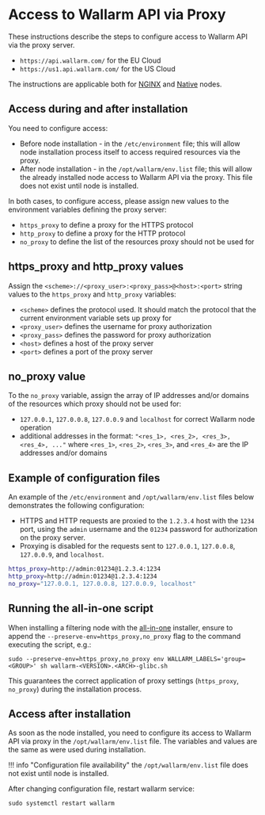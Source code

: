 # Access to Wallarm API via Proxy

These instructions describe the steps to configure access to Wallarm API via the proxy server.

* `https://api.wallarm.com/` for the EU Cloud
* `https://us1.api.wallarm.com/` for the US Cloud

The instructions are applicable both for [NGINX](../../installation/nginx-native-node-internals.md#nginx-node) and [Native](../../installation/nginx-native-node-internals.md#native-node) nodes.

## Access during and after installation

You need to configure access:

* Before node installation - in the `/etc/environment` file; this will allow node installation process itself to access required resources via the proxy.
* After node installation - in the `/opt/wallarm/env.list` file; this will allow the already installed node access to Wallarm API via the proxy. This file does not exist until node is installed. 

In both cases, to configure access, please assign new values to the environment variables defining the proxy server:

* `https_proxy` to define a proxy for the HTTPS protocol
* `http_proxy` to define a proxy for the HTTP protocol
* `no_proxy` to define the list of the resources proxy should not be used for

## https_proxy and http_proxy values

Assign the `<scheme>://<proxy_user>:<proxy_pass>@<host>:<port>` string values to the `https_proxy` and `http_proxy` variables:

* `<scheme>` defines the protocol used. It should match the protocol that the current environment variable sets up proxy for
* `<proxy_user>` defines the username for proxy authorization
* `<proxy_pass>` defines the password for proxy authorization
* `<host>` defines a host of the proxy server
* `<port>` defines a port of the proxy server

## no_proxy value

To the `no_proxy` variable, assign the array of IP addresses and/or domains of the resources which proxy should not be used for:

* `127.0.0.1`, `127.0.0.8`, `127.0.0.9` and `localhost` for correct Wallarm node operation
* additional addresses in the format: `"<res_1>, <res_2>, <res_3>, <res_4>, ..."` where `<res_1>`, `<res_2>`, `<res_3>`, and `<res_4>` are the IP addresses and/or domains

## Example of configuration files

An example of the `/etc/environment` and `/opt/wallarm/env.list` files below demonstrates the following configuration:

* HTTPS and HTTP requests are proxied to the `1.2.3.4` host with the `1234` port, using the `admin` username and the `01234` password for authorization on the proxy server.
* Proxying is disabled for the requests sent to `127.0.0.1`, `127.0.0.8`, `127.0.0.9`, and `localhost`.

```bash
https_proxy=http://admin:01234@1.2.3.4:1234
http_proxy=http://admin:01234@1.2.3.4:1234
no_proxy="127.0.0.1, 127.0.0.8, 127.0.0.9, localhost"
```

## Running the all-in-one script

When installing a filtering node with the [all-in-one](../../installation/nginx/all-in-one.md) installer, ensure to append the `--preserve-env=https_proxy,no_proxy` flag to the command executing the script, e.g.:

```
sudo --preserve-env=https_proxy,no_proxy env WALLARM_LABELS='group=<GROUP>' sh wallarm-<VERSION>.<ARCH>-glibc.sh
```

This guarantees the correct application of proxy settings (`https_proxy`, `no_proxy`) during the installation process.

## Access after installation

As soon as the node installed, you need to configure its access to Wallarm API via proxy in the `/opt/wallarm/env.list` file. The variables and values are the same as were used during installation.

!!! info "Configuration file availability"
    the `/opt/wallarm/env.list` file does not exist until node is installed.

After changing configuration file, restart wallarm service:

```
sudo systemctl restart wallarm
```
